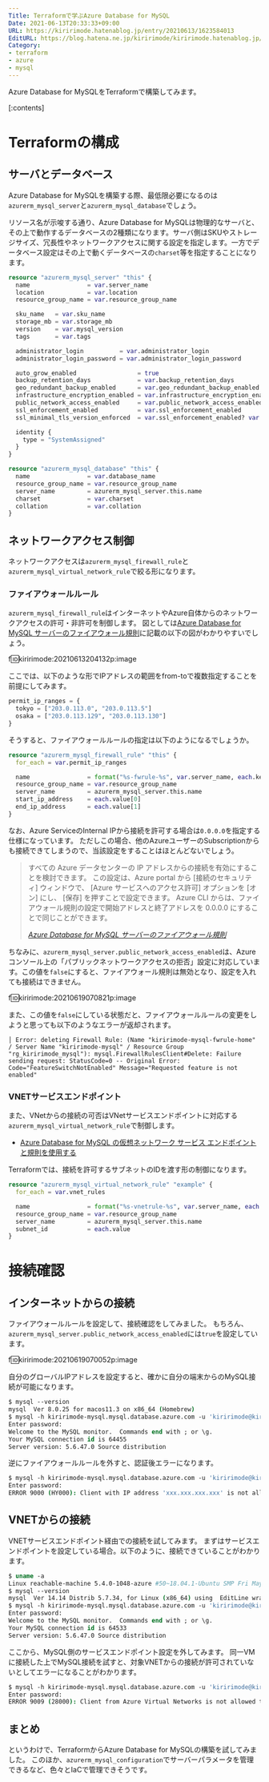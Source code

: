 ```yaml
---
Title: Terraformで学ぶAzure Database for MySQL
Date: 2021-06-13T20:33:33+09:00
URL: https://kiririmode.hatenablog.jp/entry/20210613/1623584013
EditURL: https://blog.hatena.ne.jp/kiririmode/kiririmode.hatenablog.jp/atom/entry/26006613775507779
Category:
- terraform
- azure
- mysql
---
```


Azure Database for MySQLをTerraformで構築してみます。

[:contents]

# Terraformの構成

## サーバとデータベース

Azure Database for MySQLを構築する際、最低限必要になるのは`azurerm_mysql_server`と`azurerm_mysql_database`でしょう。

リソース名が示唆する通り、Azure Database for MySQLは物理的なサーバと、その上で動作するデータベースの2種類になります。サーバ側はSKUやストレージサイズ、冗長性やネットワークアクセスに関する設定を指定します。一方でデータベース設定はその上で動くデータベースの`charset`等を指定することになります。

```terraform
resource "azurerm_mysql_server" "this" {
  name                = var.server_name
  location            = var.location
  resource_group_name = var.resource_group_name

  sku_name   = var.sku_name
  storage_mb = var.storage_mb
  version    = var.mysql_version
  tags       = var.tags

  administrator_login          = var.administrator_login
  administrator_login_password = var.administrator_login_password

  auto_grow_enabled                 = true
  backup_retention_days             = var.backup_retention_days
  geo_redundant_backup_enabled      = var.geo_redundant_backup_enabled
  infrastructure_encryption_enabled = var.infrastructure_encryption_enabled
  public_network_access_enabled     = var.public_network_access_enabled
  ssl_enforcement_enabled           = var.ssl_enforcement_enabled
  ssl_minimal_tls_version_enforced  = var.ssl_enforcement_enabled? var.ssl_minimal_tls_version_enforced : "TLSEnforcementDisabled"

  identity {
    type = "SystemAssigned"
  }
}

resource "azurerm_mysql_database" "this" {
  name                = var.database_name
  resource_group_name = var.resource_group_name
  server_name         = azurerm_mysql_server.this.name
  charset             = var.charset
  collation           = var.collation
}
```

## ネットワークアクセス制御

ネットワークアクセスは`azurerm_mysql_firewall_rule`と`azurerm_mysql_virtual_network_rule`で絞る形になります。

### ファイアウォールルール

`azurerm_mysql_firewall_rule`はインターネットやAzure自体からのネットワークアクセスの許可・非許可を制御します。
図としては[Azure Database for MySQL サーバーのファイアウォール規則](https://docs.microsoft.com/ja-jp/azure/mysql/concepts-firewall-rules)に記載の以下の図がわかりやすいでしょう。

f:id:kiririmode:20210613204132p:image

ここでは、以下のような形でIPアドレスの範囲をfrom-toで複数指定することを前提にしてみます。
```terraform
permit_ip_ranges = {
  tokyo = ["203.0.113.0", "203.0.113.5"]
  osaka = ["203.0.113.129", "203.0.113.130"]
}
```

そうすると、ファイアウォールルールの指定は以下のようになるでしょうか。

```terraform
resource "azurerm_mysql_firewall_rule" "this" {
  for_each = var.permit_ip_ranges

  name                = format("%s-fwrule-%s", var.server_name, each.key)
  resource_group_name = var.resource_group_name
  server_name         = azurerm_mysql_server.this.name
  start_ip_address    = each.value[0]
  end_ip_address      = each.value[1]
}
```

なお、Azure ServiceのInternal IPから接続を許可する場合は`0.0.0.0`を指定する仕様になっています。
ただしこの場合、他のAzureユーザーのSubscriptionからも接続できてしまうので、当該設定をすることはほとんどないでしょう。

> すべての Azure データセンターの IP アドレスからの接続を有効にすることを検討できます。 
> この設定は、Azure portal から [接続のセキュリティ] ウィンドウで、 [Azure サービスへのアクセス許可] オプションを [オン] にし、
> [保存] を押すことで設定できます。 Azure CLI からは、ファイアウォール規則の設定で開始アドレスと終了アドレスを 0.0.0.0 にすることで同じことができます。
> 
> <cite>[Azure Database for MySQL サーバーのファイアウォール規則](https://docs.microsoft.com/ja-jp/azure/mysql/concepts-firewall-rules)</cite>

ちなみに、`azurerm_mysql_server.public_network_access_enabled`は、Azureコンソール上の「パブリックネットワークアクセスの拒否」設定に対応しています。この値を`false`にすると、ファイアウォール規則は無効となり、設定を入れても接続はできません。

f:id:kiririmode:20210619070821p:image

また、この値を`false`にしている状態だと、ファイアウォールルールの変更をしようと思っても以下のようなエラーが返却されます。

```shell
│ Error: deleting Firewall Rule: (Name "kiririmode-mysql-fwrule-home" / Server Name "kiririmode-mysql" / Resource Group "rg_kiririmode_mysql"): mysql.FirewallRulesClient#Delete: Failure sending request: StatusCode=0 -- Original Error: Code="FeatureSwitchNotEnabled" Message="Requested feature is not enabled"
```

### VNETサービスエンドポイント

また、VNetからの接続の可否はVNetサービスエンドポイントに対応する`azurerm_mysql_virtual_network_rule`で制御します。

- [Azure Database for MySQL の仮想ネットワーク サービス エンドポイントと規則を使用する](https://docs.microsoft.com/ja-jp/azure/mysql/concepts-data-access-and-security-vnet)

Terraformでは、接続を許可するサブネットのIDを渡す形の制御になります。

```terraform
resource "azurerm_mysql_virtual_network_rule" "example" {
  for_each = var.vnet_rules

  name                = format("%s-vnetrule-%s", var.server_name, each.key)
  resource_group_name = var.resource_group_name
  server_name         = azurerm_mysql_server.this.name
  subnet_id           = each.value
}
```

# 接続確認

## インターネットからの接続

ファイアウォールルールを設定して、接続確認をしてみました。
もちろん、`azurerm_mysql_server.public_network_access_enabled`には`true`を設定しています。

f:id:kiririmode:20210619070052p:image

自分のグローバルIPアドレスを設定すると、確かに自分の端末からのMySQL接続が可能になります。

```tcsh
$ mysql --version
mysql  Ver 8.0.25 for macos11.3 on x86_64 (Homebrew)
$ mysql -h kiririmode-mysql.mysql.database.azure.com -u 'kiririmode@kiririmode-mysql' -p
Enter password:
Welcome to the MySQL monitor.  Commands end with ; or \g.
Your MySQL connection id is 64455
Server version: 5.6.47.0 Source distribution
```

逆にファイアウォールルールを外すと、認証後エラーになります。

```tcsh
$ mysql -h kiririmode-mysql.mysql.database.azure.com -u 'kiririmode@kiririmode-mysql' -p
Enter password:
ERROR 9000 (HY000): Client with IP address 'xxx.xxx.xxx.xxx' is not allowed to connect to this MySQL server.
```

## VNETからの接続

VNETサービスエンドポイント経由での接続を試してみます。
まずはサービスエンドポイントを設定している場合。以下のように、接続できていることがわかります。

```tcsh
$ uname -a
Linux reachable-machine 5.4.0-1048-azure #50~18.04.1-Ubuntu SMP Fri May 14 15:30:12 UTC 2021 x86_64 x86_64 x86_64 GNU/Linux
$ mysql --version
mysql  Ver 14.14 Distrib 5.7.34, for Linux (x86_64) using  EditLine wrapper
$ mysql -h kiririmode-mysql.mysql.database.azure.com -u 'kiririmode@kiririmode-mysql' -p
Enter password:
Welcome to the MySQL monitor.  Commands end with ; or \g.
Your MySQL connection id is 64533
Server version: 5.6.47.0 Source distribution
```

ここから、MySQL側のサービスエンドポイント設定を外してみます。
同一VMに接続した上でMySQL接続を試すと、対象VNETからの接続が許可されていないとしてエラーになることがわかります。

```tcsh
$ mysql -h kiririmode-mysql.mysql.database.azure.com -u 'kiririmode@kiririmode-mysql' -p
Enter password:
ERROR 9009 (28000): Client from Azure Virtual Networks is not allowed to access the server. Please make sure your Virtual Network is correctly configured.
```

## まとめ

というわけで、TerraformからAzure Database for MySQLの構築を試してみました。
このほか、`azurerm_mysql_configuration`でサーバーパラメータを管理できるなど、色々とIaCで管理できそうです。
